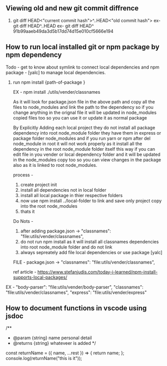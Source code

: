 ## Viewing old and new git commit diffrence

1. git diff HEAD<"current commit hash">^..HEAD<"old commit hash">
   ex- git diff HEAD^..HEAD
   ex- git diff HEAD^ 91b99aaeb49da3d5b17dd74d15e010cf5666e194

## How to run local installed git or npm package by npm dependency

Todo - get to know about symlink to connect local dependencies and npm package - [yalc] to manage local dependencies.

1. run npm install {path-of-package }

   EX - npm install ./utils/vender/classnames

   As it will look for package.json file in the above path and copy all the files to node_modules and link the path to the dependency so if you change anything in the orignal file it will be updated in node_modules copied files too so you can use it or update it as normal package

   By Explicitly Adding each local project they do not install all package dependency into root node_module folder they have them in express or package folder node_modules and if you run yarn or npm after del node_module in root it will not work properly as it install all the dependency in the root node_module folder itself this way if you can edit file in you vender or local dependency folder and it will be updated in the node_modules copy too so you can view changes in the package also as it is linked to root node_modules.

   process -

   1. create project init
   2. install all dependencies not in local folder
   3. install all local package in thier respective folders
   4. now use npm install ../local-folder to link and save only project copy into the root node_modules
   5. thats it

   Do Nots -

   1. after adding package.json -> "classnames": "file:utils/vender/classnames",
   2. do not run npm install as it will install all classnames dependencies into root node_module folder and do not link
   3. always sepreately add file local dependencies or use package [yalc]

   FILE - package.json -> "classnames": "file:utils/vender/classnames",

   ref article - https://www.stefanjudis.com/today-i-learned/npm-install-supports-local-packages/

EX -
"body-parser": "file:utils/vender/body-parser",
"classnames": "file:utils/vender/classnames",
"express": "file:utils/vender/express"

## How to document functions in vscode using jsdoc

/\*\*

- @param {string} name personal detail
- @returns {string} whateveer is added
  \*/

const returnName = ({ name, ...rest }) => {
return name;
};
console.log(returnName("this is it"));
